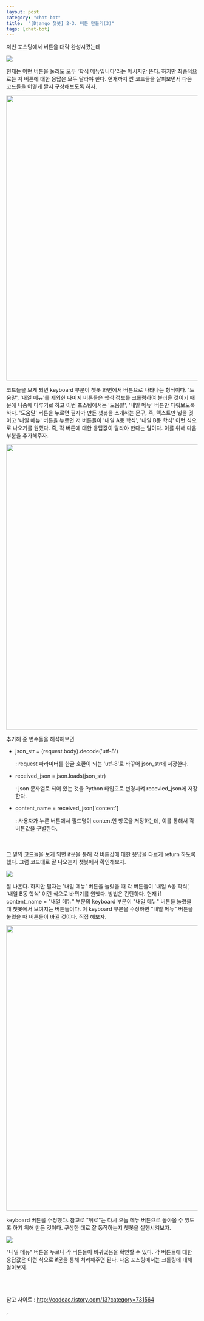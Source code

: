 ```yaml
---
layout: post
category: "chat-bot"
title:  "[Django 챗봇] 2-3. 버튼 만들기(3)"
tags: [chat-bot]
---
```


저번 포스팅에서 버튼을 대략 완성시켰는데

<img src="https://github.com/P00HP00H/P00HP00H.github.io/blob/master/img/vmserver-setting/55.jpg?raw=true" width="px">

현재는 어떤 버튼을 눌러도 모두 '학식 메뉴입니다'라는 메시지만 뜬다. 하지만 최종적으로는 저 버튼에 대한 응답은 모두 달라야 한다. 현재까지 짠 코드들을 살펴보면서 다음 코드들을 어떻게 짤지 구상해보도록 하자.

<img src="https://github.com/P00HP00H/P00HP00H.github.io/blob/master/img/vmserver-setting/50.JPG?raw=true" width="750px">

코드들을 보게 되면 keyboard 부분이 챗봇 화면에서 버튼으로 나타나는 형식이다. '도움말', '내일 메뉴'를 제외한 나머지 버튼들은 학식 정보를 크롤링하여 불러올 것이기 때문에 나중에 다루기로 하고 이번 포스팅에서는 '도움말', '내일 메뉴' 버튼만 다뤄보도록 하자. '도움말' 버튼을 누르면 필자가 만든 챗봇을 소개하는 문구, 즉, 텍스트만 넣을 것이고 '내일 메뉴' 버튼을 누르면 저 버튼들이 '내일 A동 학식', '내일 B동 학식' 이런 식으로 나오기를 원했다. 즉, 각 버튼에 대한 응답값이 달라야 한다는 말이다. 이를 위해 다음 부분을 추가해주자.

<img src="https://github.com/P00HP00H/P00HP00H.github.io/blob/master/img/vmserver-setting/51.JPG?raw=true" width="750px">

추가해 준 변수들을 해석해보면

- json_str = (request.body).decode('utf-8')

  : request 파라미터를 한글 호환이 되는 'utf-8'로 바꾸어 json_str에 저장한다.

- received_json = json.loads(json_str)

  : json 문자열로 되어 있는 것을 Python 타입으로 변경시켜 recevied_json에 저장한다.

- content_name = received_json['content']

  : 사용자가 누른 버튼에서 필드명이 content인 항목을 저장하는데, 이를 통해서 각 버튼값을 구별한다.<br><br><br>

그 밑의 코드들을 보게 되면 if문을 통해 각 버튼값에 대한 응답을 다르게 return 하도록 했다. 그럼 코드대로 잘 나오는지 챗봇에서 확인해보자.

<img src="https://github.com/P00HP00H/P00HP00H.github.io/blob/master/img/vmserver-setting/52.JPG?raw=true" width="px">

잘 나온다. 하지만 필자는 '내일 메뉴' 버튼을 눌렀을 때 각 버튼들이 '내일 A동 학식', '내일 B동 학식' 이런 식으로 바뀌기를 원했다. 방법은 간단하다. 현재 if content_name = "내일 메뉴" 부분의 keyboard 부분이 "내일 메뉴" 버튼을 눌렀을 때 챗봇에서 보여지는 버튼들이다. 이 keyboard 부분을 수정하면 "내일 메뉴" 버튼을 눌렀을 때 버튼들이 바뀔 것이다. 직접 해보자.

<img src="https://github.com/P00HP00H/P00HP00H.github.io/blob/master/img/vmserver-setting/53.JPG?raw=true" width="750px">

keyboard 버튼을 수정했다. 참고로 "뒤로"는 다시 오늘 메뉴 버튼으로 돌아올 수 있도록 하기 위해 만든 것이다. 구상한 대로 잘 동작하는지 챗봇을 실행시켜보자.

<img src="https://github.com/P00HP00H/P00HP00H.github.io/blob/master/img/vmserver-setting/54.jpg?raw=true" width="px">

"내일 메뉴" 버튼을 누르니 각 버튼들이 바뀌었음을 확인할 수 있다. 각 버튼들에 대한 응답값은 이런 식으로 if문을 통해 처리해주면 된다. 다음 포스팅에서는 크롤링에 대해 알아보자. 

<br><br><br>참고 사이트 : http://codeac.tistory.com/13?category=731564

,

